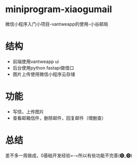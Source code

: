 # miniprogram-xiaogumail
微信小程序入门小项目-vantweapp的使用-小谷邮局
# 结构
- 前端使用vantweapp ui
- 后台使用python fastapi做借口
- 图片上传使用微信小程序云存储
# 功能
- 写信，上传图片
- 查看邮箱信件，删除邮件，回复邮件（增删查）
# 总结
差不多一周做成，0基础开发经验=-=所以有些功能不完善(⓿_⓿)
